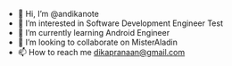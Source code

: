 - 👋 Hi, I’m @andikanote
- 👀 I’m interested in Software Development Engineer Test
- 🌱 I’m currently learning Android Engineer
- 💞️ I’m looking to collaborate on MisterAladin
- 📫 How to reach me dikapranaan@gmail.com

<!---
andikanote/andikanote is a ✨ special ✨ repository because its `README.md` (this file) appears on your GitHub profile.
You can click the Preview link to take a look at your changes.
--->
